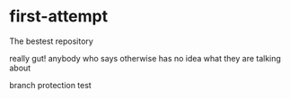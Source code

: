 # first-attempt
The bestest repository

really gut!
anybody who says otherwise has no idea what they are talking about

branch protection test